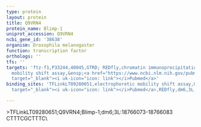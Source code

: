 ```yaml
---
type: protein
layout: protein
title: Q9VRN4
protein_name: Blimp-1
uniprot_accession: Q9VRN4
ncbi_gene_id: '38638'
organism: Drosophila melanogaster
function: transcription factor
orthologs: ''
tfs: ''
targets: 'ftz-f1,P33244,40045,GTRD; REDfly,chromatin immunoprecipitation assay; electrophoretic
  mobility shift assay,&ensp;<a href="https://www.ncbi.nlm.nih.gov/pubmed/?term=17923694%5Buid%5D+OR+27924024%5Buid%5D+OR+20965965%5Buid%5D"
  target="_blank"><i uk-icon="icon: link"></i>Pubmed</a>'
binding_sites: 'TFLinkLT09280651,electrophoretic mobility shift assay,&ensp;<a href="https://www.ncbi.nlm.nih.gov/pubmed/?term=17923694;20965965%5Buid%5D"
  target="_blank"><i uk-icon="icon: link"></i>Pubmed</a>,REDfly,dm6,3L,18766073,18766083,NA'

---
```

\>TFLinkLT09280651;Q9VRN4;Blimp-1;dm6;3L:18766073-18766083\CTTTCGCTTTC\